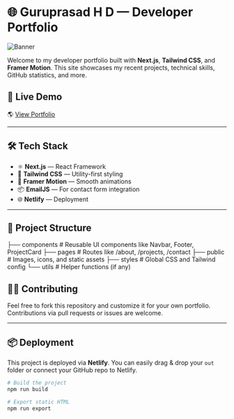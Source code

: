 # 🌐 Guruprasad H D — Developer Portfolio

![Banner](https://github.com/guruprasad-hd178/portfolio/assets/banner.png)

Welcome to my developer portfolio built with **Next.js**, **Tailwind CSS**, and **Framer Motion**. This site showcases my recent projects, technical skills, GitHub statistics, and more.

## 🚀 Live Demo

🌎 [View Portfolio](https://your-portfolio-domain.com)

---

## 🛠️ Tech Stack

- ⚛️ **Next.js** — React Framework
- 🎨 **Tailwind CSS** — Utility-first styling
- 🧠 **Framer Motion** — Smooth animations
- 📦 **EmailJS** — For contact form integration
- 🌐 **Netlify** — Deployment

---

## 📁 Project Structure

├── components # Reusable UI components like Navbar, Footer, ProjectCard
├── pages # Routes like /about, /projects, /contact
├── public # Images, icons, and static assets
├── styles # Global CSS and Tailwind config
└── utils # Helper functions (if any)

## 🧑‍💻 Contributing

Feel free to fork this repository and customize it for your own portfolio. Contributions via pull requests or issues are welcome.

---

## 📦 Deployment

This project is deployed via **Netlify**. You can easily drag & drop your `out` folder or connect your GitHub repo to Netlify.

```bash
# Build the project
npm run build

# Export static HTML
npm run export
